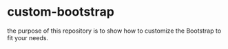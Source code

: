 # custom-bootstrap
the purpose of this repository is to show how to customize the Bootstrap to fit your needs.
